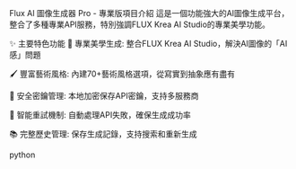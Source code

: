  Flux AI 圖像生成器 Pro - 專業版項目介紹
這是一個功能強大的AI圖像生成平台，整合了多種專業API服務，特別強調FLUX Krea AI Studio的專業美學功能。

✨ 主要特色功能
🎨 專業美學生成: 整合FLUX Krea AI Studio，解決AI圖像的「AI感」問題

🖌️ 豐富藝術風格: 內建70+藝術風格選項，從寫實到抽象應有盡有

🔐 安全密鑰管理: 本地加密保存API密鑰，支持多服務商

🔄 智能重試機制: 自動處理API失敗，確保生成成功率

📚 完整歷史管理: 保存生成記錄，支持搜索和重新生成

python

